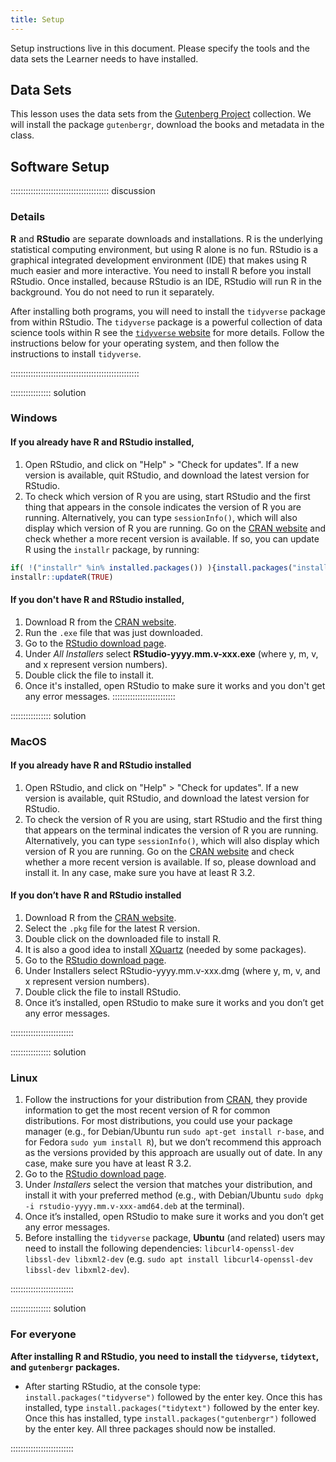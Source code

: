 ```yaml
---
title: Setup
---
```


Setup instructions live in this document. Please specify the tools and the data
sets the Learner needs to have installed.

## Data Sets

This lesson uses the data sets from the [Gutenberg Project](https://www.gutenberg.org/)
collection. We will install the package `gutenbergr`, download the books and metadata 
in the class. 


## Software Setup

::::::::::::::::::::::::::::::::::::::: discussion

### Details

**R** and **RStudio** are separate downloads and installations. R is the underlying 
statistical computing environment, but using R alone is no fun. RStudio is a 
graphical integrated development environment (IDE) that makes using R much easier 
and more interactive. You need to install R before you install RStudio. Once 
installed, because RStudio is an IDE, RStudio will run R in the background. 
You do not need to run it separately.

After installing both programs, you will need to install the `tidyverse` package 
from within RStudio. The `tidyverse` package is a powerful collection of data science 
tools within R see the [`tidyverse` website](https://www.tidyverse.org/) for more 
details. Follow the instructions below for your operating system, and then follow 
the instructions to install `tidyverse`.

:::::::::::::::::::::::::::::::::::::::::::::::::::

:::::::::::::::: solution

### Windows

#### If you already have R and RStudio installed,
1. Open RStudio, and click on "Help" > "Check for updates". If a new version is 
available, quit RStudio, and download the latest version for RStudio.
1. To check which version of R you are using, start RStudio and the first thing 
that appears in the console indicates the version of R you are running. 
Alternatively, you can type `sessionInfo()`, which will also display which 
version of R you are running. Go on the 
[CRAN website](https://cran.r-project.org/bin/windows/base/) and check whether 
a more recent version is available. If so, you can update R using the `installr` 
package, by running:  

```r
if( !("installr" %in% installed.packages()) ){install.packages("installr")}
installr::updateR(TRUE)
```
#### If you don't have R and RStudio installed,
1. Download R from the [CRAN website](http://cran.r-project.org/bin/windows/base/release.htm).
1. Run the `.exe` file that was just downloaded.
1. Go to the [RStudio download page](https://www.rstudio.com/products/rstudio/download/#download).
1. Under *All Installers* select **RStudio-yyyy.mm.v-xxx.exe** (where y, m, v, and x
represent version numbers).
1. Double click the file to install it.
1. Once it's installed, open RStudio to make sure it works and you don't get any error messages.
:::::::::::::::::::::::::

:::::::::::::::: solution

### MacOS

#### If you already have R and RStudio installed

1. Open RStudio, and click on "Help" > "Check for updates". If a new version is available, quit RStudio, and download the latest version for RStudio.
1. To check the version of R you are using, start RStudio and the first thing that appears on the terminal indicates the version of R you are running. Alternatively, you can type `sessionInfo()`, which will also display which version of R you are running. Go on the [CRAN website](https://cran.r-project.org/bin/macosx/) and check whether a more recent version is available. If so, please download and install it. In any case, make sure you have at least R 3.2.

#### If you don’t have R and RStudio installed
1. Download R from the [CRAN website](http://cran.r-project.org/bin/macosx/).
1. Select the `.pkg` file for the latest R version.
1. Double click on the downloaded file to install R.
1. It is also a good idea to install [XQuartz](https://www.xquartz.org/) (needed by some packages).
1. Go to the [RStudio download page](https://www.rstudio.com/products/rstudio/download/#download).
1. Under Installers select RStudio-yyyy.mm.v-xxx.dmg (where y, m, v, and x represent version numbers).
1. Double click the file to install RStudio.
1. Once it’s installed, open RStudio to make sure it works and you don’t get any error messages.

:::::::::::::::::::::::::


:::::::::::::::: solution

### Linux

1. Follow the instructions for your distribution from [CRAN](https://cloud.r-project.org/bin/linux), they provide information to get the most recent version of R for common distributions. For most distributions, you could use your package manager (e.g., for Debian/Ubuntu run `sudo apt-get install r-base`, and for Fedora `sudo yum install R`), but we don’t recommend this approach as the versions provided by this approach are usually out of date. In any case, make sure you have at least R 3.2.
1. Go to the [RStudio download page](https://www.rstudio.com/products/rstudio/download/#download).
1. Under *Installers* select the version that matches your distribution, and install it with your preferred method (e.g., with Debian/Ubuntu `sudo dpkg -i rstudio-yyyy.mm.v-xxx-amd64.deb` at the terminal).
1. Once it’s installed, open RStudio to make sure it works and you don’t get any error messages.
1. Before installing the `tidyverse` package, **Ubuntu** (and related) users may need to install the following dependencies: `libcurl4-openssl-dev libssl-dev libxml2-dev` (e.g. `sudo apt install libcurl4-openssl-dev libssl-dev libxml2-dev`).

:::::::::::::::::::::::::


:::::::::::::::: solution

### For everyone

**After installing R and RStudio, you need to install the `tidyverse`, `tidytext`, and `gutenbergr` packages.**

* After starting RStudio, at the console type: `install.packages("tidyverse")` followed by the enter key. Once this has installed, type `install.packages("tidytext")` followed by the enter key. Once this has installed, type `install.packages("gutenbergr")` followed by the enter key. All three packages should now be installed.

:::::::::::::::::::::::::

